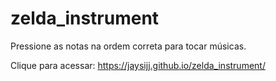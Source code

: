 # zelda_instrument
Pressione as notas na ordem correta para tocar músicas. 

Clique para acessar: https://jaysijj.github.io/zelda_instrument/